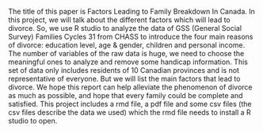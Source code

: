 The title of this paper is Factors Leading to Family Breakdown In Canada. In this project, we will talk about the different factors which will lead to divorce. So, we use R studio to analyze the data of GSS (General Social Survey) Families Cycles 31 from CHASS to introduce the four main reasons of divorce: education level, age & gender, children and personal income. The number of variables of the raw data is huge, we need to choose the meaningful ones to analyze and remove some handicap information. This set of data only includes residents of 10 Canadian provinces and is not representative of everyone. But we will list the main factors that lead to divorce. We hope this report can help alleviate the phenomenon of divorce as much as possible, and hope that every family could be complete and satisfied. 
This project includes a rmd file, a pdf file and some csv files (the csv files describe the data we used) which the rmd file needs to install a R studio to open. 
